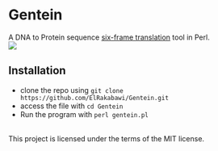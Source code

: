 # Gentein
A DNA to Protein sequence [six-frame translation](https://en.wikipedia.org/wiki/Open_reading_frame#Six-frame_translation) tool in Perl.
<br  >
![](http://i.imgur.com/R7TkAbI.jpg)
<br  >

## Installation
* clone the repo using `git clone https://github.com/ElRakabawi/Gentein.git`
* access the file with `cd Gentein`
* Run the program with `perl gentein.pl`

<br />
This project is licensed under the terms of the MIT license.
